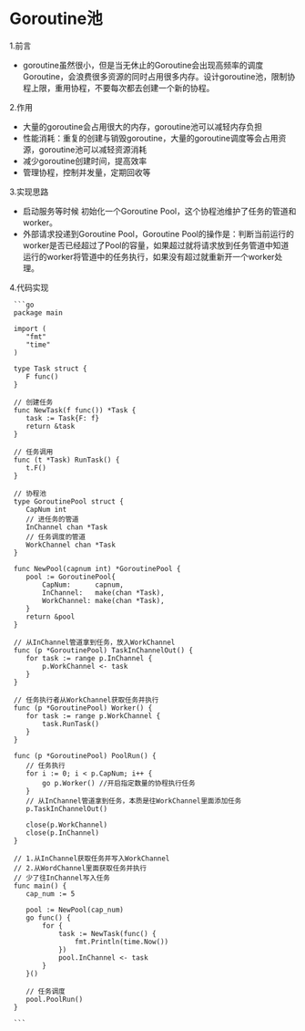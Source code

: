 # Goroutine池

1.前言

+ goroutine虽然很小，但是当无休止的Goroutine会出现高频率的调度Goroutine，会浪费很多资源的同时占用很多内存。设计goroutine池，限制协程上限，重用协程，不要每次都去创建一个新的协程。

2.作用

+ 大量的goroutine会占用很大的内存，goroutine池可以减轻内存负担
+ 性能消耗：重复的创建与销毁goroutine，大量的goroutine调度等会占用资源，goroutine池可以减轻资源消耗
+ 减少goroutine创建时间，提高效率
+ 管理协程，控制并发量，定期回收等

3.实现思路

+ 启动服务等时候 初始化一个Goroutine Pool，这个协程池维护了任务的管道和worker。
+ 外部请求投递到Goroutine Pool，Goroutine Pool的操作是：判断当前运行的worker是否已经超过了Pool的容量，如果超过就将请求放到任务管道中知道运行的worker将管道中的任务执行，如果没有超过就重新开一个worker处理。

4.代码实现

     ```go
     package main
     
     import (
     	"fmt"
     	"time"
     )
     
     type Task struct {
     	F func()
     }
     
     // 创建任务
     func NewTask(f func()) *Task {
     	task := Task{F: f}
     	return &task
     }
     
     // 任务调用
     func (t *Task) RunTask() {
     	t.F()
     }
     
     // 协程池
     type GoroutinePool struct {
     	CapNum int
     	// 进任务的管道
     	InChannel chan *Task
     	// 任务调度的管道
     	WorkChannel chan *Task
     }
     
     func NewPool(capnum int) *GoroutinePool {
     	pool := GoroutinePool{
     		CapNum:      capnum,
     		InChannel:   make(chan *Task),
     		WorkChannel: make(chan *Task),
     	}
     	return &pool
     }
     
     // 从InChannel管道拿到任务，放入WorkChannel
     func (p *GoroutinePool) TaskInChannelOut() {
     	for task := range p.InChannel {
     		p.WorkChannel <- task
     	}
     }
     
     // 任务执行者从WorkChannel获取任务并执行
     func (p *GoroutinePool) Worker() {
     	for task := range p.WorkChannel {
     		task.RunTask()
     	}
     }
     
     func (p *GoroutinePool) PoolRun() {
     	// 任务执行
     	for i := 0; i < p.CapNum; i++ {
     		go p.Worker() //开启指定数量的协程执行任务
     	}
     	// 从InChannel管道拿到任务，本质是往WorkChannel里面添加任务
     	p.TaskInChannelOut()
     
     	close(p.WorkChannel)
     	close(p.InChannel)
     }
     
     // 1.从InChannel获取任务并写入WorkChannel
     // 2.从WordChannel里面获取任务并执行
     // 少了往InChannel写入任务
     func main() {
     	cap_num := 5
     
     	pool := NewPool(cap_num)
     	go func() {
     		for {
     			task := NewTask(func() {
     				fmt.Println(time.Now())
     			})
     			pool.InChannel <- task
     		}
     	}()
     
     	// 任务调度
     	pool.PoolRun()
     }
     
     ```

